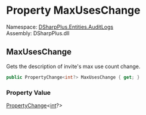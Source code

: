 # Property MaxUsesChange

Namespace: [DSharpPlus.Entities.AuditLogs](DSharpPlus.Entities.AuditLogs.md)  
Assembly: DSharpPlus.dll

## <a id="DSharpPlus_Entities_AuditLogs_DiscordAuditLogInviteEntry_MaxUsesChange"></a>MaxUsesChange

Gets the description of invite's max use count change.

```csharp
public PropertyChange<int?> MaxUsesChange { get; }
```

### Property Value

[PropertyChange](DSharpPlus.Entities.AuditLogs.PropertyChange\-1.md)<[int](https://learn.microsoft.com/dotnet/api/system.int32)?\>

